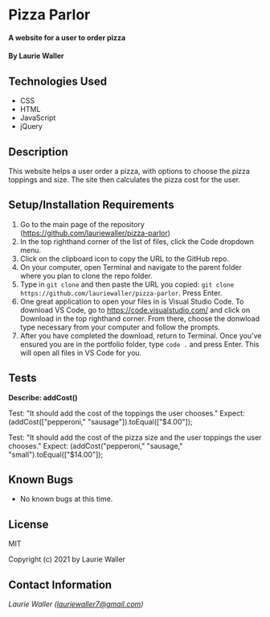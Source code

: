 # Pizza Parlor

#### A website for a user to order pizza

#### By **Laurie Waller**

## Technologies Used

* CSS
* HTML
* JavaScript
* jQuery

## Description

This website helps a user order a pizza, with options to choose the pizza toppings and size. The site then calculates the pizza cost for the user. 

## Setup/Installation Requirements

  1. Go to the main page of the repository (https://github.com/lauriewaller/pizza-parlor)
  2. In the top righthand corner of the list of files, click the Code dropdown menu.
  3. Click on the clipboard icon to copy the URL to the GitHub repo.
  4. On your computer, open Terminal and navigate to the parent folder where you plan to clone the repo folder.
  5. Type in `git clone` and then paste the URL you copied:
      `git clone https://github.com/lauriewaller/pizza-parlor`. Press Enter.
  6. One great application to open your files in is Visual Studio Code. To download VS Code, go to https://code.visualstudio.com/ and click on Download in the top righthand corner. From there, choose the donwload type necessary from your computer and follow the prompts.
  7. After you have completed the download, return to Terminal. Once you've ensured you are in the portfolio folder, type `code .` and press Enter. This will open all files in VS Code for you.

## Tests 

**Describe: addCost()**

Test: "It should add the cost of the toppings the user chooses."
Expect: (addCost(["pepperoni," "sausage"]).toEqual(["$4.00"]);

Test: "It should add the cost of the pizza size and the user toppings the user chooses."
Expect: (addCost("pepperoni," "sausage," "small").toEqual(["$14.00"]);

## Known Bugs

* No known bugs at this time.

## License

MIT

Copyright (c) 2021 by Laurie Waller

## Contact Information

_Laurie Waller (lauriewaller7@gmail.com)_